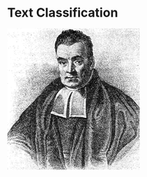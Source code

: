 # Text Classification

![[Thomas Bayes](https://en.wikipedia.org/wiki/Thomas_Bayes) - Image from Wikipedia](../assets/08-00-01.gif)
